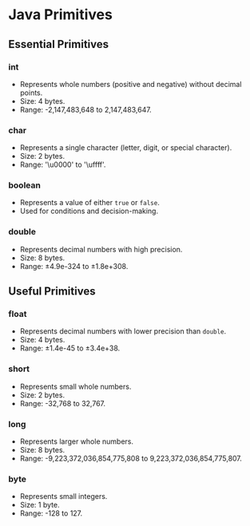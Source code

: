 # Java Primitives

## Essential Primitives

### int
- Represents whole numbers (positive and negative) without decimal points.
- Size: 4 bytes.
- Range: -2,147,483,648 to 2,147,483,647.

### char
- Represents a single character (letter, digit, or special character).
- Size: 2 bytes.
- Range: '\u0000' to '\uffff'.

### boolean
- Represents a value of either `true` or `false`.
- Used for conditions and decision-making.

### double
- Represents decimal numbers with high precision.
- Size: 8 bytes.
- Range: ±4.9e-324 to ±1.8e+308.

## Useful Primitives

### float
- Represents decimal numbers with lower precision than `double`.
- Size: 4 bytes.
- Range: ±1.4e-45 to ±3.4e+38.

### short
- Represents small whole numbers.
- Size: 2 bytes.
- Range: -32,768 to 32,767.

### long
- Represents larger whole numbers.
- Size: 8 bytes.
- Range: -9,223,372,036,854,775,808 to 9,223,372,036,854,775,807.

### byte
- Represents small integers.
- Size: 1 byte.
- Range: -128 to 127.
